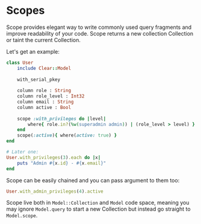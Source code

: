# Scopes

Scope provides elegant way to write commonly used query fragments and improve readability of your code. Scope returns a new collection Collection or taint the current Collection.

Let's get an example:

```ruby
class User
    include Clear::Model
    
    with_serial_pkey
    
    column role : String
    column role_level : Int32
    column email : String
    column active : Bool
    
    scope :with_privileges do |level|
        where{ role.in?(%w(superadmin admin)) | (role_level > level) }
    end
    scope(:active){ where(active: true) }
end

# Later one:
User.with_privileges(3).each do |x|
    puts "Admin #{x.id} - #{x.email}"
end
```

Scope can be easily chained and you can pass argument to them too:

```ruby
User.with_admin_privileges(4).active
```

Scope live both in `Model::Collection` and `Model` code space, meaning you may ignore `Model.query` to start a new Collection but instead go straight to `Model.scope`.

